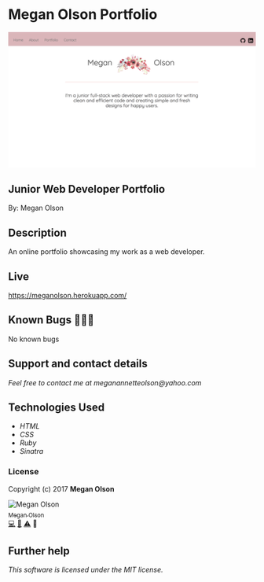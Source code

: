# Megan Olson Portfolio

![image](https://raw.githubusercontent.com/MegOlson/portfolio-ruby/master/portfolio.png)

## Junior Web Developer Portfolio

By: Megan Olson

## Description

An online portfolio showcasing my work as a web developer.

## Live

https://meganolson.herokuapp.com/

## Known Bugs 🐛🐛🐛

No known bugs

## Support and contact details

_Feel free to contact me at meganannetteolson@yahoo.com_

## Technologies Used

* _HTML_
* _CSS_
* _Ruby_
* _Sinatra_

### License

Copyright (c) 2017 **Megan Olson**

<img src="https://avatars.githubusercontent.com/MegOlson?s=100" width="100" alt="Megan Olson" /><br />[<sub>Megan Olson</sub>](https://github.com/MegOlson)<br />[💻](https://github.com/portfolio-ruby/commits?author=MegOlson) [📖](https://github.com/portfolio-ruby/commits?author=MegOlson) [⚠️](https://github.com/portfolio-ruby/commits?author=MegOlson) 🎨

## Further help

*This software is licensed under the MIT license.*
